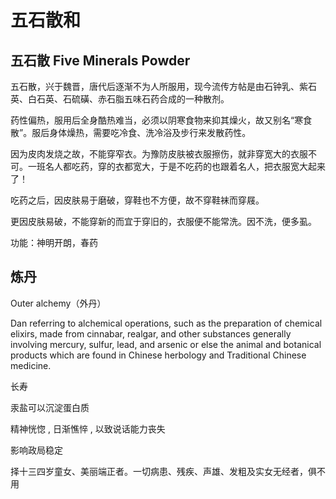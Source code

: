 # 五石散和

## 五石散 Five Minerals Powder

五石散，兴于魏晋，唐代后逐渐不为人所服用，现今流传方帖是由石钟乳、紫石英、白石英、石硫磺、赤石脂五味石药合成的一种散剂。

药性偏热，服用后全身酷热难当，必须以阴寒食物来抑其燥火，故又别名“寒食散”。服后身体燥热，需要吃冷食、洗冷浴及步行来发散药性。

因为皮肉发烧之故，不能穿窄衣。为豫防皮肤被衣服擦伤，就非穿宽大的衣服不可。一班名人都吃药，穿的衣都宽大，于是不吃药的也跟着名人，把衣服宽大起来了！

吃药之后，因皮肤易于磨破，穿鞋也不方便，故不穿鞋袜而穿屐。

更因皮肤易破，不能穿新的而宜于穿旧的，衣服便不能常洗。因不洗，便多虱。

功能：神明开朗，春药

## 炼丹

Outer alchemy（外丹）

Dan referring to alchemical operations, such as the preparation of chemical elixirs, made from cinnabar, realgar, and other substances generally involving mercury, sulfur, lead, and arsenic or else the animal and botanical products which are found in Chinese herbology and Traditional Chinese medicine.

长寿

汞盐可以沉淀蛋白质

精神恍惚 , 日渐憔悴 , 以致说话能力丧失

影响政局稳定

择十三四岁童女、美丽端正者。一切病患、残疾、声雄、发粗及实女无经者，俱不用